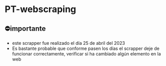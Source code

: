 # PT-webscraping

## ⛔importante

- este scrapper fue realizado el día 25 de abril del 2023
- Es bastante probable que conforme pasen los días el scrapper deje de funcionar correctamente, verificar si ha cambiado algún elemento en la web
